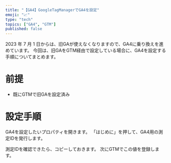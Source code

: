 ```yaml
---
title: "【GA4】GoogleTagManagerでGA4を設定"
emoji: "📈"
type: "tech"
topics: ["GA4", "GTM"]
published: false
---
```


2023 年 7 月 1 日からは、旧GAが使えなくなりますので、GA4に乗り換えを進めています。
今回は、旧GAをGTM経由で設定している場合に、GA4を設定する手順についてまとめます。

# 前提

- 既にGTMで旧GAを設定済み

# 設定手順

GA4を設定したいプロパティを開きます。
「はじめに」を押して、GA4用の測定IDを発行します。







測定IDを確認できたら、コピーしておきます。
次にGTMでこの値を登録します。
